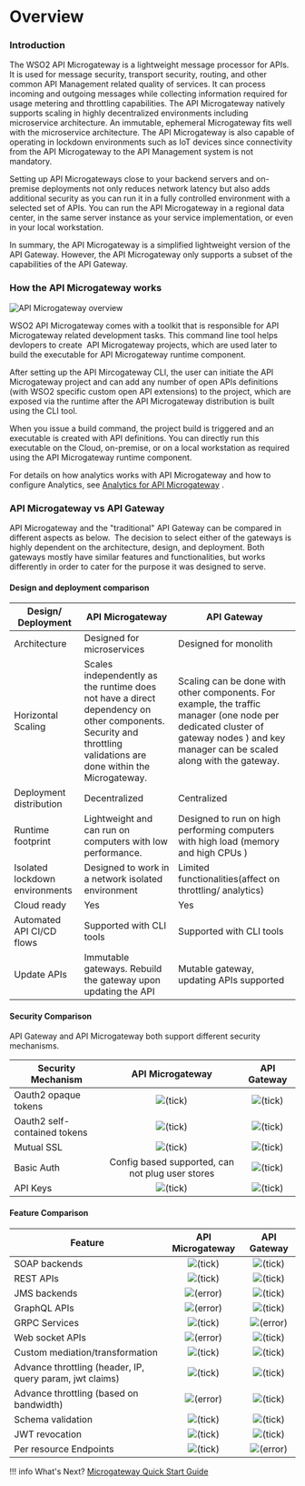# Overview

### Introduction

The WSO2 API Microgateway is a lightweight message processor for APIs. It is used for message security, transport security, routing, and other common API Management related quality of services. It can process incoming and outgoing messages while collecting information required for usage metering and throttling capabilities. The API Microgateway natively supports scaling in highly decentralized environments including microservice architecture. An immutable, ephemeral Microgateway fits well with the microservice architecture. The API Microgateway is also capable of operating in lockdown environments such as IoT devices since connectivity from the API Microgateway to the API Management system is not mandatory.

Setting up API Microgateways close to your backend servers and on-premise deployments not only reduces network latency but also adds additional security as you can run it in a fully controlled environment with a selected set of APIs. You can run the API Microgateway in a regional data center, in the same server instance as your service implementation, or even in your local workstation.

In summary, the API Microgateway is a simplified lightweight version of the API Gateway. However, the API Microgateway only supports a subset of the capabilities of the API Gateway.

### How the API Microgateway works

![API Microgateway overview]({{base_path}}/assets/img/api-mg-overview.png)

WSO2 API Microgateway comes with a toolkit that is responsible for API Microgateway related development tasks. This command line tool helps devlopers to create  API Microgateway projects, which are used later to build the executable for API Microgateway runtime component.

After setting up the API Mircogateway CLI, the user can initiate the API Microgateway project and can add any number of open APIs definitions (with WSO2 specific custom open API extensions) to the project, which are exposed via the runtime after the API Microgateway distribution is built using the CLI tool.

When you issue a build command, the project build is triggered and an executable is created with API definitions. You can directly run this executable on the Cloud, on-premise, or on a local workstation as required using the API Microgateway runtime component.

For details on how analytics works with API Microgateway and how to configure Analytics, see [Analytics for API Microgateway]({{base_path}}/how-tos/analytics-for-microgateway/) .

### API Microgateway vs API Gateway

API Microgateway and the "traditional" API Gateway can be compared in different aspects as below.  The decision to select either of the gateways is highly dependent on the architecture, design, and deployment. Both gateways mostly have similar features and functionalities, but works differently in order to cater for the purpose it was designed to serve.

#### Design and deployment comparison

|Design/ Deployment       |API Microgateway                                         |API Gateway                        |
|-------------------------|---------------------------------------------------------|-----------------------------------|
|Architecture             |Designed for microservices                               |Designed for monolith              |
|Horizontal Scaling       |Scales independently as the runtime does not have a direct dependency on other components. Security and throttling validations are done within the Microgateway.                           |  Scaling can be done with other components. For example, the traffic manager (one node per dedicated cluster of gateway nodes ) and key manager can be scaled along with the gateway.|
|Deployment distribution  | Decentralized                                           | Centralized                       |
|Runtime footprint        | Lightweight and can run on computers with low performance.| Designed to run on high performing computers with high load (memory and high CPUs )|
|Isolated lockdown environments| Designed to work in a network isolated environment| Limited functionalities(affect on throttling/ analytics)|
|Cloud ready              | Yes                                                     | Yes                               |
|Automated API CI/CD flows| Supported with CLI tools                                |Supported with CLI tools           |
|Update APIs              | Immutable gateways. Rebuild the gateway upon updating the API| Mutable gateway, updating APIs supported|

#### Security Comparison

API Gateway and API Microgateway both support different security mechanisms.

| Security Mechanism           | API Microgateway                                              | API Gateway                       |
|------------------------------|:-------------------------------------------------------------:|:---------------------------------:|
| Oauth2 opaque tokens         | ![(tick)]({{base_path}}/assets/img/getting-started/check.svg) | ![(tick)]({{base_path}}/assets/img/getting-started/check.svg) |
| Oauth2 self-contained tokens | ![(tick)]({{base_path}}/assets/img/getting-started/check.svg) | ![(tick)]({{base_path}}/assets/img/getting-started/check.svg) |
| Mutual SSL                   | ![(tick)]({{base_path}}/assets/img/getting-started/check.svg) | ![(tick)]({{base_path}}/assets/img/getting-started/check.svg) |
| Basic Auth                   | Config based supported, can not plug user stores                      | ![(tick)]({{base_path}}/assets/img/getting-started/check.svg) |
| API Keys                     | ![(tick)]({{base_path}}/assets/img/getting-started/check.svg) | ![(tick)]({{base_path}}/assets/img/getting-started/check.svg) |

#### Feature Comparison

|   Feature                                                  | API Microgateway                                                                        |          API Gateway                                                                |
|----------------------------------------------------|:-------------------------------------------------------------------------:|:-----------------------------------------------------------------------:|
| SOAP backends                                      | ![(tick)]({{base_path}}/assets/img/getting-started/check.svg) | ![(tick)]({{base_path}}/assets/img/getting-started/check.svg)   |
| REST APIs                                          | ![(tick)]({{base_path}}/assets/img/getting-started/check.svg)   | ![(tick)]({{base_path}}/assets/img/getting-started/check.svg)   |
| JMS backends                                       | ![(error)]({{base_path}}/assets/img/getting-started/error.svg) | ![(tick)]({{base_path}}/assets/img/getting-started/check.svg)   |
| GraphQL APIs                                       | ![(error)]({{base_path}}/assets/img/getting-started/error.svg) | ![(tick)]({{base_path}}/assets/img/getting-started/check.svg)   |
| GRPC Services                                      | ![(tick)]({{base_path}}/assets/img/getting-started/check.svg)   | ![(error)]({{base_path}}/assets/img/getting-started/error.svg) |
| Web socket APIs                                    | ![(error)]({{base_path}}/assets/img/getting-started/error.svg) | ![(tick)]({{base_path}}/assets/img/getting-started/check.svg)   |
| Custom mediation/transformation                    | ![(tick)]({{base_path}}/assets/img/getting-started/check.svg)   | ![(tick)]({{base_path}}/assets/img/getting-started/check.svg)   |
| Advance throttling (header, IP, query param, jwt claims) | ![(tick)]({{base_path}}/assets/img/getting-started/check.svg) | ![(tick)]({{base_path}}/assets/img/getting-started/check.svg)   |
| Advance throttling (based on bandwidth) | ![(error)]({{base_path}}/assets/img/getting-started/error.svg) | ![(tick)]({{base_path}}/assets/img/getting-started/check.svg)   |
| Schema validation                                  | ![(tick)]({{base_path}}/assets/img/getting-started/check.svg)   | ![(tick)]({{base_path}}/assets/img/getting-started/check.svg)   |
| JWT revocation                                     | ![(tick)]({{base_path}}/assets/img/getting-started/check.svg)   | ![(tick)]({{base_path}}/assets/img/getting-started/check.svg)   |
| Per resource Endpoints                             | ![(tick)]({{base_path}}/assets/img/getting-started/check.svg)   | ![(error)]({{base_path}}/assets/img/getting-started/error.svg) |

!!! info
    What's Next?
    [Microgateway Quick Start Guide]({{base_path}}/getting-started/quick-start-guide/quick-start-guide-overview/)


